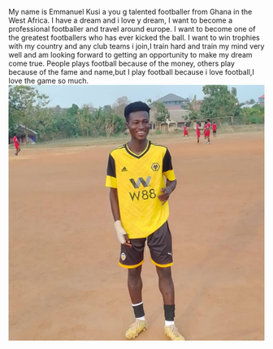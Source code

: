 My name is Emmanuel Kusi a you g talented footballer from Ghana in the West Africa. I have a dream and i love y dream, I want to become a professional footballer and travel around europe. I want to become one of the greatest footballers who has ever kicked the ball. I want to win trophies with my country and any club teams i join,I train hard and train my mind very well and am looking forward to getting an opportunity to make my dream come true. People plays football because of the money, others play because of the fame and name,but I play football because i love football,I love the game so much.
![alt](f96790e4-2054-4201-97e6-f1dc5d946ee8.jpeg)
